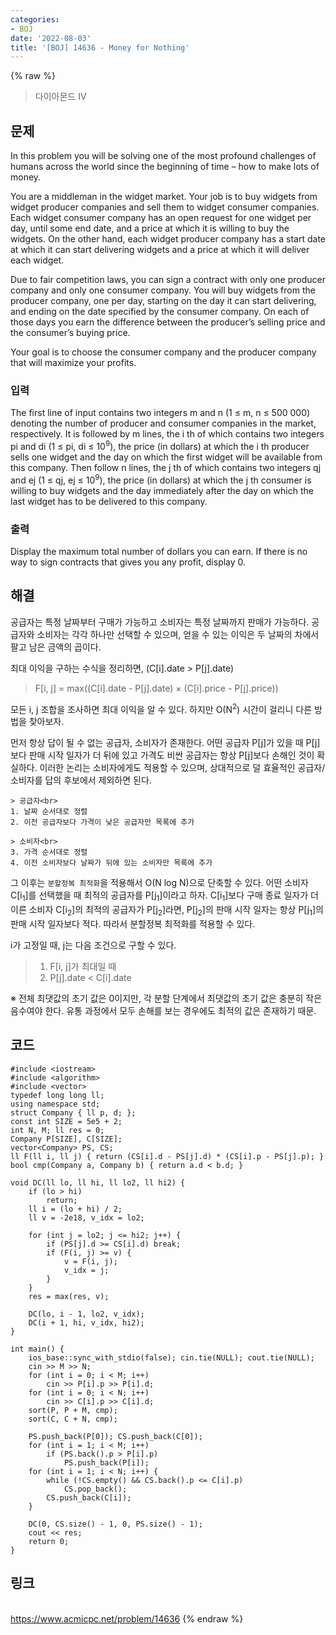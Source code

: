 ```yaml
---
categories:
- BOJ
date: '2022-08-03'
title: '[BOJ] 14636 - Money for Nothing'
---
```


{% raw %}
> 다이아몬드 IV<br>

## 문제
In this problem you will be solving one of the most profound challenges of humans across the world since the beginning of time – how to make lots of money.

You are a middleman in the widget market. Your job is to buy widgets from widget producer companies and sell them to widget consumer companies. Each widget consumer company has an open request for one widget per day, until some end date, and a price at which it is willing to buy the widgets. On the other hand, each widget producer company has a start date at which it can start delivering widgets and a price at which it will deliver each widget.

Due to fair competition laws, you can sign a contract with only one producer company and only one consumer company. You will buy widgets from the producer company, one per day, starting on the day it can start delivering, and ending on the date specified by the consumer company. On each of those days you earn the difference between the producer’s selling price and the consumer’s buying price.

Your goal is to choose the consumer company and the producer company that will maximize your profits.

### 입력
The first line of input contains two integers m and n (1 ≤ m, n ≤ 500 000) denoting the number of producer and consumer companies in the market, respectively. It is followed by m lines, the i th of which contains two integers pi  and di  (1 ≤ pi, di  ≤ 10<sup>9</sup>), the price (in dollars) at which the i th producer sells one widget and the day on which the first widget will be available from this company. Then follow n lines, the j th of which contains two integers qj  and ej  (1 ≤ qj, ej  ≤ 10<sup>9</sup>), the price (in dollars) at which the j th consumer is willing to buy widgets and the day immediately after the day on which the last widget has to be delivered to this company.

### 출력
Display the maximum total number of dollars you can earn. If there is no way to sign contracts that gives you any profit, display 0.

## 해결
공급자는 특정 날짜부터 구매가 가능하고 소비자는 특정 날짜까지 판매가 가능하다. 공급자와 소비자는 각각 하나만 선택할 수 있으며, 얻을 수 있는 이익은 두 날짜의 차에서 팔고 남은 금액의 곱이다.

최대 이익을 구하는 수식을 정리하면, (C[i].date > P[j].date)
> F[i, j] = max((C[i].date - P[j].date) × (C[i].price - P[j].price))<br>

모든 i, j 조합을 조사하면 최대 이익을 알 수 있다. 하지만 O(N<sup>2</sup>) 시간이 걸리니 다른 방법을 찾아보자.

먼저 항상 답이 될 수 없는 공급자, 소비자가 존재한다. 어떤 공급자 P[j]가 있을 때 P[j]보다 판매 시작 일자가 더 뒤에 있고 가격도 비싼 공급자는 항상 P[j]보다 손해인 것이 확실하다. 이러한 논리는 소비자에게도 적용할 수 있으며, 상대적으로 덜 효율적인 공급자/소비자를 답의 후보에서 제외하면 된다.
```
> 공급자<br>
1. 날짜 순서대로 정렬
2. 이전 공급자보다 가격이 낮은 공급자만 목록에 추가

> 소비자<br>
3. 가격 순서대로 정렬
4. 이전 소비자보다 날짜가 뒤에 있는 소비자만 목록에 추가
```

그 이후는 `분할정복 최적화`을 적용해서 O(N log N)으로 단축할 수 있다. 어떤 소비자 C[i<sub>1</sub>]를 선택했을 때 최적의 공급자를 P[j<sub>1</sub>]이라고 하자. C[i<sub>1</sub>]보다 구매 종료 일자가 더 이른 소비자 C[i<sub>2</sub>]의 최적의 공급자가 P[j<sub>2</sub>]라면, P[j<sub>2</sub>]의 판매 시작 일자는 항상 P[j<sub>1</sub>]의 판매 시작 일자보다 적다. 따라서 분할정복 최적화를 적용할 수 있다.

i가 고정일 때, j는 다음 조건으로 구할 수 있다.
> 1. F[i, j]가 최대일 때<br>
> 2. P[j].date < C[i].date<br>

※ 전체 최댓값의 초기 값은 0이지만, 각 분할 단계에서 최댓값의 초기 값은 충분히 작은 음수여야 한다. 유통 과정에서 모두 손해를 보는 경우에도 최적의 값은 존재하기 때문.

## 코드
```
#include <iostream>
#include <algorithm>
#include <vector>
typedef long long ll;
using namespace std;
struct Company { ll p, d; };
const int SIZE = 5e5 + 2;
int N, M; ll res = 0;
Company P[SIZE], C[SIZE];
vector<Company> PS, CS;
ll F(ll i, ll j) { return (CS[i].d - PS[j].d) * (CS[i].p - PS[j].p); }
bool cmp(Company a, Company b) { return a.d < b.d; }

void DC(ll lo, ll hi, ll lo2, ll hi2) {
	if (lo > hi)
		return;
	ll i = (lo + hi) / 2;
	ll v = -2e18, v_idx = lo2;

	for (int j = lo2; j <= hi2; j++) {
		if (PS[j].d >= CS[i].d) break;
		if (F(i, j) >= v) {
			v = F(i, j);
			v_idx = j;
		}
	}
	res = max(res, v);

	DC(lo, i - 1, lo2, v_idx);
	DC(i + 1, hi, v_idx, hi2);
}

int main() {
	ios_base::sync_with_stdio(false); cin.tie(NULL); cout.tie(NULL);
	cin >> M >> N;
	for (int i = 0; i < M; i++)
		cin >> P[i].p >> P[i].d;
	for (int i = 0; i < N; i++)
		cin >> C[i].p >> C[i].d;
	sort(P, P + M, cmp);
	sort(C, C + N, cmp);

	PS.push_back(P[0]); CS.push_back(C[0]);
	for (int i = 1; i < M; i++)
		if (PS.back().p > P[i].p)
			PS.push_back(P[i]);
	for (int i = 1; i < N; i++) {
		while (!CS.empty() && CS.back().p <= C[i].p)
			CS.pop_back();
		CS.push_back(C[i]);
	}

	DC(0, CS.size() - 1, 0, PS.size() - 1);
	cout << res;
	return 0;
}
```

## 링크
<br>https://www.acmicpc.net/problem/14636
{% endraw %}